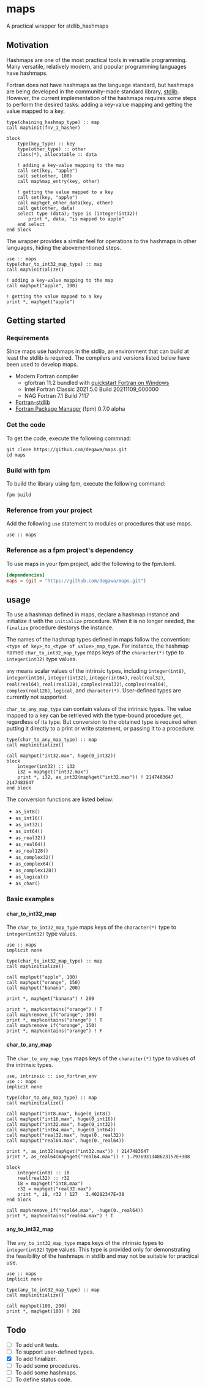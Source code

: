# maps
A practical wrapper for stdlib_hashmaps

## Motivation
Hashmaps are one of the most practical tools in versatile programming. Many versatile, relatively modern, and popular programming languages have hashmaps.

Fortran does not have hashmaps as the language standard, but hashmaps are being developed in the community-made standard library, [stdlib](https://github.com/fortran-lang/stdlib). However, the current implementation of the hashmaps requires some steps to perform the desired tasks: adding a key-value mapping and getting the value mapped to a key.

```Fortran
type(chaining_hashmap_type) :: map
call map%init(fnv_1_hasher)

block
    type(key_type) :: key
    type(other_type) :: other
    class(*), allocatable :: data

    ! adding a key-value mapping to the map
    call set(key, "apple")
    call set(other, 100)
    call map%map_entry(key, other)

    ! getting the value mapped to a key
    call set(key, "apple")
    call map%get_other_data(key, other)
    call get(other, data)
    select type (data); type is (integer(int32))
        print *, data, "is mapped to apple"
    end select
end block
```

The wrapper provides a similar feel for operations to the hashmaps in other languages, hiding the abovementioned steps.

```Fortran
use :: maps
type(char_to_int32_map_type) :: map
call map%initialize()

! adding a key-value mapping to the map
call map%put("apple", 100)

! getting the value mapped to a key
print *, map%get("apple")
```

## Getting started
### Requirements
Since maps use hashmaps in the stdlib, an environment that can build at least the stdlib is required. The compilers and versions listed below have been used to develop maps.

- Modern Fortran compiler
    - gfortran 11.2 bundled with [quickstart Fortran on Windows](https://github.com/LKedward/quickstart-fortran)
    - Intel Fortran Classic 2021.5.0 Build 20211109_000000
    - NAG Fortran 7.1 Build 7117
- [Fortran-stdlib](https://github.com/fortran-lang/stdlib)
- [Fortran Package Manager](https://github.com/fortran-lang/fpm) (fpm) 0.7.0 alpha

### Get the code
To get the code, execute the following commnad:

```console
git clone https://github.com/degawa/maps.git
cd maps
```

### Build with fpm
To build the library using fpm, execute the following command:

```console
fpm build
```

### Reference from your project
Add the following `use` statement to modules or procedures that use maps.

```Fortran
use :: maps
```

### Reference as a fpm project's dependency
To use maps in your fpm project, add the following to the fpm.toml.

```TOML
[dependencies]
maps = {git = "https://github.com/degawa/maps.git"}
```

## usage
To use a hashmap defined in maps, declare a hashmap instance and initialize it with the `initialize` procedure. When it is no longer needed, the `finalize` procedure destorys the instance.

The names of the hashmap types defined in maps follow the convention: `<type of key>_to_<type of value>_map_type`. For instance, the hashmap named `char_to_int32_map_type` maps keys of the `character(*)` type to `integer(int32)` type values.

`any` means scalar values of the intrinsic types, including `integer(int8)`, `integer(int16)`, `integer(int32)`, `integer(int64)`, `real(real32)`, `real(real64)`, `real(real128)`, `complex(real32)`, `complex(real64)`, `complex(real128)`, `logical`, and `character(*)`. User-defined types are currently not supported.

`char_to_any_map_type` can contain values of the intrinsic types. The value mapped to a key can be retrieved with the type-bound procedure `get`, regardless of its type. But conversion to the obtained type is required when putting it directly to a print or write statement, or passing it to a procedure:

```Fortran
type(char_to_any_map_type) :: map
call map%initialize()

call map%put("int32.max", huge(0_int32))
block
    integer(int32) :: i32
    i32 = map%get("int32.max")
    print *, i32, as_int32(map%get("int32.max")) ! 2147483647  2147483647
end block
```

The conversion functions are listed below:
- `as_int8()`
- `as_int16()`
- `as_int32()`
- `as_int64()`
- `as_real32()`
- `as_real64()`
- `as_real128()`
- `as_complex32()`
- `as_complex64()`
- `as_complex128()`
- `as_logical()`
- `as_char()`

### Basic examples
#### char_to_int32_map
The `char_to_int32_map_type` maps keys of the `character(*)` type to `integer(int32)` type values.

```Fortran
use :: maps
implicit none

type(char_to_int32_map_type) :: map
call map%initialize()

call map%put("apple", 100)
call map%put("orange", 150)
call map%put("banana", 200)

print *, map%get("banana") ! 200

print *, map%contains("orange") ! T
call map%remove_if("orange", 100)
print *, map%contains("orange") ! T
call map%remove_if("orange", 150)
print *, map%contains("orange") ! F
```

#### char_to_any_map
The `char_to_any_map_type` maps keys of the `character(*)` type to values of the intrinsic types.

```Fortran
use, intrinsic :: iso_fortran_env
use :: maps
implicit none

type(char_to_any_map_type) :: map
call map%initialize()

call map%put("int8.max", huge(0_int8))
call map%put("int16.max", huge(0_int16))
call map%put("int32.max", huge(0_int32))
call map%put("int64.max", huge(0_int64))
call map%put("real32.max", huge(0._real32))
call map%put("real64.max", huge(0._real64))

print *, as_int32(map%get("int32.max")) ! 2147483647
print *, as_real64(map%get("real64.max")) ! 1.7976931348623157E+308

block
    integer(int8) :: i8
    real(real32) :: r32
    i8 = map%get("int8.max")
    r32 = map%get("real32.max")
    print *, i8, r32 ! 127   3.40282347E+38
end block

call map%remove_if("real64.max", -huge(0._real64))
print *, map%contains("real64.max") ! T
```

#### any_to_int32_map
The `any_to_int32_map_type` maps keys of the intrinsic types to `integer(int32)` type values. This type is provided only for demonstrating the feasibility of the hashmaps in stdlib and may not be suitable for practical use.

```Fortran
use :: maps
implicit none

type(any_to_int32_map_type) :: map
call map%initialize()

call map%put(100, 200)
print *, map%get(100) ! 200
```

## Todo
- [ ] To add unit tests.
- [ ] To support user-defined types.
- [x] To add finializer.
- [ ] To add some procedures.
- [ ] To add some hashmaps.
- [ ] To define status code.